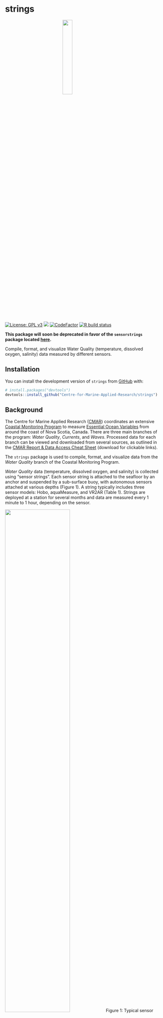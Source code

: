
<!-- README.md is generated from README.Rmd. Please edit that file -->

# strings

<img src="https://github.com/Centre-for-Marine-Applied-Research/strings/blob/master/man/figures/README-strings_hex.png" width="25%" style="display: block; margin: auto;" />

<!-- badges: start -->

[![License: GPL
v3](https://img.shields.io/badge/License-GPLv3-blue.svg)](https://www.gnu.org/licenses/gpl-3.0)
[![](https://img.shields.io/badge/devel%20version-2.1.1-blue.svg)](https://github.com/centre-for-marine-applied-research/strings)
[![CodeFactor](https://www.codefactor.io/repository/github/centre-for-marine-applied-research/strings/badge)](https://www.codefactor.io/repository/github/centre-for-marine-applied-research/strings)
[![R build
status](https://github.com/centre-for-marine-applied-research/strings/workflows/R-CMD-check/badge.svg)](https://github.com/centre-for-marine-applied-research/strings/actions)

<!-- badges: end -->

**This package will soon be deprecated in favor of the `sensorstrings`
package located [here](https://github.com/dempsey-CMAR/sensorstrings).**

Compile, format, and visualize Water Quality (temperature, dissolved
oxygen, salinity) data measured by different sensors.

## Installation

You can install the development version of `strings` from
[GitHub](https://github.com/) with:

``` r
# install.packages("devtools")
devtools::install_github("Centre-for-Marine-Applied-Research/strings")
```

## Background

The Centre for Marine Applied Research ([CMAR](https://cmar.ca/))
coordinates an extensive [Coastal Monitoring
Program](https://cmar.ca/coastal-monitoring-program/) to measure
[Essential Ocean
Variables](https://www.goosocean.org/index.php?option=com_content&view=article&id=14&Itemid=114)
from around the coast of Nova Scotia, Canada. There are three main
branches of the program: *Water Quality*, *Currents*, and *Waves*.
Processed data for each branch can be viewed and downloaded from several
sources, as outlined in the [CMAR Report & Data Access Cheat
Sheet](https://github.com/Centre-for-Marine-Applied-Research/strings/blob/master/man/figures/README-access-cheatsheet.pdf)
(download for clickable links).

The `strings` package is used to compile, format, and visualize data
from the *Water Quality* branch of the Coastal Monitoring Program.

*Water Quality* data (temperature, dissolved oxygen, and salinity) is
collected using “sensor strings”. Each sensor string is attached to the
seafloor by an anchor and suspended by a sub-surface buoy, with
autonomous sensors attached at various depths (Figure 1). A string
typically includes three sensor models: Hobo, aquaMeasure, and VR2AR
(Table 1). Strings are deployed at a station for several months and data
are measured every 1 minute to 1 hour, depending on the sensor.

<img src="https://github.com/Centre-for-Marine-Applied-Research/strings/blob/master/man/figures/README-fig1.png" width="65%" />
Figure 1: Typical sensor string configuration (not to scale).

<br> <br>

After retrieval, data from each sensor is exported to a separate csv
file using manufacturer-specific software. Each type of sensor generates
a data file with unique columns and header fields, which poses a
significant challenge for compiling all data from a deployment into a
single format for analysis.

The `strings` package was originally built to address this challenge,
and now offers functions to compile, format, convert units, and
visualize sensor string data.

`strings` was developed specifically to streamline CMAR’s workflow, but
is flexible enough that other users can apply it to process data from
the accepted sensors (Table 1). Refer to the vignettes for more detail.

| Sensor (link to spec sheet)                                                                                                      | Variable(s) Measured          |
|:---------------------------------------------------------------------------------------------------------------------------------|:------------------------------|
| [HOBO Pro V2](https://www.onsetcomp.com/datasheet/U22-001)                                                                       | Temperature                   |
| [HOBO DO](https://www.onsetcomp.com/datasheet/U26-001)                                                                           | Temperature, Dissolved Oxygen |
| [aquaMeasure DOT](https://www.innovasea.com/wp-content/uploads/2021/07/Innovasea-Aquaculture-Intelligence-Spec-Sheet-062221.pdf) | Temperature, Dissolved Oxygen |
| [aquaMeasure SAL](https://www.innovasea.com/wp-content/uploads/2021/07/Innovasea-Aquaculture-Intelligence-Spec-Sheet-062221.pdf) | Temperature, Salinity         |
| [VR2AR](https://www.innovasea.com/wp-content/uploads/2021/06/Innovasea-Fish-Tracking-vr2ar-data-sheet-0621.pdf)                  | Temperature                   |

For more information on *Water Quality* data collection and processing,
visit the [CMAR Water Quality Data Collection & Processing Cheat
Sheet](https://github.com/Centre-for-Marine-Applied-Research/strings/blob/master/man/figures/README-workflow-cheatsheet.pdf)
(download for clickable links).

## Example

``` r
library(strings)
library(readr)
```

Consider a string deployed from May 31, 2019 to October 19, 2019 with
three sensors:

<table>
<thead>
<tr>
<th style="text-align:left;">
Sensor
</th>
<th style="text-align:center;">
Serial \#
</th>
<th style="text-align:center;">
Depth
</th>
</tr>
</thead>
<tbody>
<tr>
<td style="text-align:left;">
HOBO Pro V2
</td>
<td style="text-align:center;">
10755220
</td>
<td style="text-align:center;">
2
</td>
</tr>
<tr>
<td style="text-align:left;">
aquaMeasure DOT
</td>
<td style="text-align:center;">
670364
</td>
<td style="text-align:center;">
5
</td>
</tr>
<tr>
<td style="text-align:left;">
VR2AR
</td>
<td style="text-align:center;">
547109
</td>
<td style="text-align:center;">
15
</td>
</tr>
</tbody>
</table>

### Raw data files

The data from each sensor is exported to a separate csv file, each with
manufacturer-specific columns.

Import raw data files:

``` r

path <- system.file("extdata", package = "strings")

hobo_raw <- read_csv(paste0(path, "/HOBO/10755220.csv"))
#> New names:
#> Rows: 3408 Columns: 8
#> ── Column specification
#> ──────────────────────────────────────────────────────── Delimiter: "," chr
#> (3): Date Time, GMT+00:00, Stopped (LGR S/N: 10755220), End Of File (LGR... dbl
#> (2): #, Temp, °C (LGR S/N: 10755220, SEN S/N: 10755220) lgl (3): ...4, Coupler
#> Attached (LGR S/N: 10755220), Host Connected (LGR S/N...
#> ℹ Use `spec()` to retrieve the full column specification for this data. ℹ
#> Specify the column types or set `show_col_types = FALSE` to quiet this message.
#> • `` -> `...4`

aquaMeasure_raw <- read_csv(paste0(path, "/aquaMeasure/aquaMeasure-670364_2019-10-19_UTC.csv"))
#> Rows: 8482 Columns: 5
#> ── Column specification ────────────────────────────────────────────────────────
#> Delimiter: ","
#> chr (3): Timestamp(UTC), Sensor, Record Type
#> dbl (2): Dissolved Oxygen, Temperature
#> 
#> ℹ Use `spec()` to retrieve the full column specification for this data.
#> ℹ Specify the column types or set `show_col_types = FALSE` to quiet this message.

vemco_raw <-  read_csv(paste0(path, "/Vemco/Vemco_Borgles_Island_2019_05_30.csv"))
#> Rows: 2322 Columns: 4
#> ── Column specification ────────────────────────────────────────────────────────
#> Delimiter: ","
#> chr (3): Date and Time (UTC), Receiver, Description
#> dbl (1): Data
#> 
#> ℹ Use `spec()` to retrieve the full column specification for this data.
#> ℹ Specify the column types or set `show_col_types = FALSE` to quiet this message.
```

Examine the first rows of each raw data file:

Raw Hobo data

``` r
head(hobo_raw)
#> # A tibble: 6 × 8
#>     `#` `Date Time, GMT+00:00` Temp, °C …¹ ...4  Coupl…² Host …³ Stopp…⁴ End O…⁵
#>   <dbl> <chr>                        <dbl> <lgl> <lgl>   <lgl>   <chr>   <chr>  
#> 1     1 2019-05-30 18:00             12.2  NA    NA      NA      <NA>    <NA>   
#> 2     2 2019-05-30 19:00              7.87 NA    NA      NA      <NA>    <NA>   
#> 3     3 2019-05-30 20:00              6.58 NA    NA      NA      <NA>    <NA>   
#> 4     4 2019-05-30 21:00              6.66 NA    NA      NA      <NA>    <NA>   
#> 5     5 2019-05-30 22:00              6.66 NA    NA      NA      <NA>    <NA>   
#> 6     6 2019-05-30 23:00              7.29 NA    NA      NA      <NA>    <NA>   
#> # … with abbreviated variable names
#> #   ¹​`Temp, °C (LGR S/N: 10755220, SEN S/N: 10755220)`,
#> #   ²​`Coupler Attached (LGR S/N: 10755220)`,
#> #   ³​`Host Connected (LGR S/N: 10755220)`, ⁴​`Stopped (LGR S/N: 10755220)`,
#> #   ⁵​`End Of File (LGR S/N: 10755220)`
```

Raw aquaMeasure data

``` r
head(aquaMeasure_raw)
#> # A tibble: 6 × 5
#>   `Timestamp(UTC)`                   Sensor             Record…¹ Disso…² Tempe…³
#>   <chr>                              <chr>              <chr>      <dbl>   <dbl>
#> 1 352s after startup (time not set)  aquaMeasure-670364 Dissolv…    101.      NA
#> 2 1691s after startup (time not set) aquaMeasure-670364 Dissolv…    100.      NA
#> 3 3015s after startup (time not set) aquaMeasure-670364 Dissolv…    100.      NA
#> 4 4346s after startup (time not set) aquaMeasure-670364 Dissolv…    101.      NA
#> 5 5690s after startup (time not set) aquaMeasure-670364 Dissolv…    101.      NA
#> 6 364s after startup (time not set)  aquaMeasure-670364 Dissolv…    101.      NA
#> # … with abbreviated variable names ¹​`Record Type`, ²​`Dissolved Oxygen`,
#> #   ³​Temperature
```

Raw Vemco data

``` r
head(vemco_raw)
#> # A tibble: 6 × 4
#>   `Date and Time (UTC)` Receiver     Description  Data
#>   <chr>                 <chr>        <chr>       <dbl>
#> 1 2019-05-30 20:00      VR2AR-547109 Temperature   4.2
#> 2 2019-05-31 0:02       VR2AR-547109 Temperature   4.6
#> 3 2019-05-31 0:07       VR2AR-547109 Temperature   4.6
#> 4 2019-05-31 0:12       VR2AR-547109 Temperature   4.6
#> 5 2019-05-31 0:17       VR2AR-547109 Temperature   4.7
#> 6 2019-05-31 0:22       VR2AR-547109 Temperature   4.6
```

Data from each sensor is exported in a slightly different layout, making
it difficult to work with and analyze all of the data from a single
deployment.

### Compile and format with `strings`

Compile data from the 3 sensors using `strings::compile_all_data()`:

``` r
deployment <- data.frame(START = "2019-05-30", END = "2019-10-19")

serial.table.HOBO <- data.frame(SENSOR = "HOBO-10755220", DEPTH = "2m")
serial.table.aM <- data.frame(SENSOR = "aquaMeasure-670364", DEPTH = "5m")
depth.vemco <- "15m"

#Compile data from a single deployment
ALL_data <- compile_all_data(
  path = path,
  deployment.range = deployment,
  area.name = area,
  # hobo
  serial.table.HOBO = serial.table.HOBO,
  # aquaMeasure
  serial.table.aM = serial.table.aM,
  # vemco
  depth.vemco = depth.vemco
)
#> New names:
#> New names:
#> • `` -> `...4`
#> • `` -> `...5`
#> • `` -> `...6`
#> • `` -> `...7`
#> • `` -> `...8`
#> [1] "HOBO data compiled"
#> [1] "found Temperature in file aquaMeasure-670364_2019-10-19_UTC.csv"     
#> [2] "found Dissolved Oxygen in file aquaMeasure-670364_2019-10-19_UTC.csv"
#> [1] "aquaMeasure data compiled"
#> [1] "Vemco data compiled: Temperature"

head(tibble(ALL_data), n = 10)
#> # A tibble: 10 × 8
#>    TIMESTAMP.x           PLACE…¹ TIMES…² PLACE…³ TIMES…⁴ PLACE…⁵ TIMES…⁶ PLACE…⁷
#>    <chr>                 <chr>   <chr>   <chr>   <chr>   <chr>   <chr>   <chr>  
#>  1 2019-May-30 to 2019-… 2019-M… 2019-M… 2019-M… 2019-M… 2019-M… 2019-M… 2019-M…
#>  2 HOBO-10755220         HOBO-1… aquaMe… aquaMe… aquaMe… aquaMe… VR2AR-… VR2AR-…
#>  3 Temperature-2m        Temper… Temper… Temper… Dissol… Dissol… Temper… Temper…
#>  4 Date Time, GMT+00:00  Temp, … Timest… Temper… Timest… Dissol… Date a… Temper…
#>  5 2019-05-30 18:00:00   12.243  2019-0… 5.5     2019-0… 103     2019-0… 4.2    
#>  6 2019-05-30 19:00:00   7.87    2019-0… 5.6     2019-0… 103.4   2019-0… 4.6    
#>  7 2019-05-30 20:00:00   6.585   2019-0… 5.92    2019-0… 99.3    2019-0… 4.6    
#>  8 2019-05-30 21:00:00   6.661   2019-0… 5.88    2019-0… 102     2019-0… 4.6    
#>  9 2019-05-30 22:00:00   6.661   2019-0… 6.26    2019-0… 104.3   2019-0… 4.7    
#> 10 2019-05-30 23:00:00   7.293   2019-0… 12.62   2019-0… 109.7   2019-0… 4.6    
#> # … with abbreviated variable names ¹​PLACEHOLDER.x, ²​TIMESTAMP.x.x,
#> #   ³​PLACEHOLDER.x.x, ⁴​TIMESTAMP.y, ⁵​PLACEHOLDER.y, ⁶​TIMESTAMP.y.y,
#> #   ⁷​PLACEHOLDER.y.y
```

The data is compiled in a “wide” format, with metadata in the first four
rows indicating the deployment period, the sensor serial number, the
variable and depth of the sensor, and the timezone of the timestamps.

The remaining columns alternate between timestamp (in the format “Y-m-d
H:M:S”) and variable value (rounded to three decimal places). Sensors
can be initialized at different times and record on different intervals,
so values in a single row do not necessarily correspond to the same
timestamp.

This format is an artifact of the former compiling process and will be
removed for future versions of the package. The format is convenient for
human readers, who can quickly scan the metadata to determine the number
of sensors deployed, the depths of deployment, etc. However, this format
is less convenient for analysis. The data frame should be converted to a
“tidy” format using `strings::convert_to_tidydata()` prior to analysis.

``` r
ALL_tidy <- convert_to_tidydata(ALL_data)


head(tibble(ALL_tidy))
#> # A tibble: 6 × 6
#>   DEPLOYMENT_PERIOD          SENSOR      TIMESTAMP           VARIA…¹ DEPTH VALUE
#>   <chr>                      <chr>       <dttm>              <chr>   <ord> <dbl>
#> 1 2019-May-30 to 2019-Oct-19 HOBO-10755… 2019-05-30 18:00:00 Temper… 2     12.2 
#> 2 2019-May-30 to 2019-Oct-19 HOBO-10755… 2019-05-30 19:00:00 Temper… 2      7.87
#> 3 2019-May-30 to 2019-Oct-19 HOBO-10755… 2019-05-30 20:00:00 Temper… 2      6.58
#> 4 2019-May-30 to 2019-Oct-19 HOBO-10755… 2019-05-30 21:00:00 Temper… 2      6.66
#> 5 2019-May-30 to 2019-Oct-19 HOBO-10755… 2019-05-30 22:00:00 Temper… 2      6.66
#> 6 2019-May-30 to 2019-Oct-19 HOBO-10755… 2019-05-30 23:00:00 Temper… 2      7.29
#> # … with abbreviated variable name ¹​VARIABLE
```

`ALL_tidy` as 6 columns:

- `DEPLOYMENT_RANGE`: The deployment and retrieval dates (character)
- `SENSOR`: The sensor that recorded the measurement (character)
- `TIMESTAMP`: The timestamp of the measurement (POSIXct)
- `VARIABLE`: The parameter measured (Temperature, Dissolved Oxygen, or
  Salinity) (character)
- `DEPTH`: The depth of the sensor (ordered factor)
- `VALUE:` The value of the measurement (numeric)

`ALL_tidy` can be plotted with `plot_variables_at_depth()`:

``` r
plot_variables_at_depth(ALL_tidy)  
#> Warning: Removed 7 rows containing missing values (`geom_point()`).
```

![](man/figures/README-fig2-1.png)<!-- -->

If the figure needs to be modified, it may be more convenient to plot
using `ggplot_variables_at_depth`:

``` r
library(ggplot2)
#> Warning: package 'ggplot2' was built under R version 4.2.3
library(lubridate)
#> 
#> Attaching package: 'lubridate'
#> The following objects are masked from 'package:base':
#> 
#>     date, intersect, setdiff, union

ggplot_variables_at_depth(ALL_tidy) +
  geom_vline(xintercept = as_datetime("2019-07-01"), colour = "red")
```

![](man/figures/README-fig3-1.png)<!-- -->
